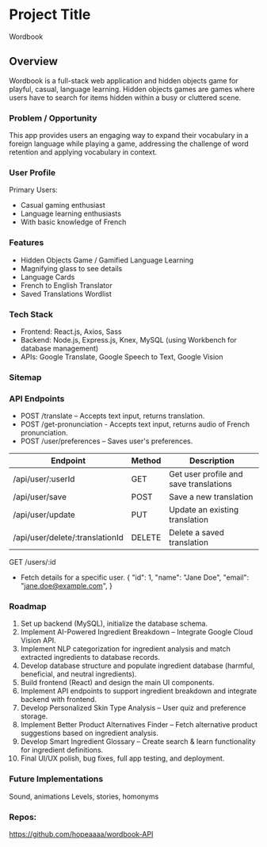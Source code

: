 # Project Title
Wordbook

## Overview
 
Wordbook is a full-stack web application and hidden objects game for playful, casual, language learning. 
Hidden objects games are games where users have to search for items hidden within a busy or cluttered scene. 

### Problem / Opportunity
This app provides users an engaging way to expand their vocabulary in a foreign language while playing a game, addressing the challenge of word retention and applying vocabulary in context.

### User Profile
Primary Users:
* Casual gaming enthusiast
* Language learning enthusiasts
* With basic knowledge of French


### Features
* Hidden Objects Game / Gamified Language Learning
* Magnifying glass to see details
* Language Cards
* French to English Translator
* Saved Translations Wordlist
  

### Tech Stack
* Frontend: React.js, Axios, Sass
* Backend: Node.js, Express.js, Knex, MySQL (using Workbench for database management)
* APIs: Google Translate, Google Speech to Text, Google Vision

### Sitemap

### API Endpoints 
* POST /translate – Accepts text input, returns translation.
* POST /get-pronunciation - Accepts text input, returns audio of French pronunciation.
* POST /user/preferences – Saves user's preferences.

| Endpoint                         | Method | Description                            |
|-----------------------------------|--------|----------------------------------------|
| /api/user/:userId                | GET    | Get user profile and save translations |
| /api/user/save                   | POST   | Save a new translation                 |
| /api/user/update                 | PUT    | Update an existing translation         |
| /api/user/delete/:translationId  | DELETE | Delete a saved translation             |


GET /users/:id

* Fetch details for a specific user.
{
  "id": 1,
  "name": "Jane Doe",
  "email": "jane.doe@example.com",
}



### Roadmap
1.	Set up backend (MySQL), initialize the database schema.
2.	Implement AI-Powered Ingredient Breakdown – Integrate Google Cloud Vision API.
3.	Implement NLP categorization for ingredient analysis and match extracted ingredients to database records.
4.	Develop database structure and populate ingredient database (harmful, beneficial, and neutral ingredients).
5.	Build frontend (React) and design the main UI components.
6.	Implement API endpoints to support ingredient breakdown and integrate backend with frontend.
7.	Develop Personalized Skin Type Analysis – User quiz and preference storage.
8.	Implement Better Product Alternatives Finder – Fetch alternative product suggestions based on ingredient analysis.
9.	Develop Smart Ingredient Glossary – Create search & learn functionality for ingredient definitions.
10.	Final UI/UX polish, bug fixes, full app testing, and deployment.

### Future Implementations
Sound, animations
Levels, stories, homonyms

### Repos:
https://github.com/hopeaaaa/wordbook-API
